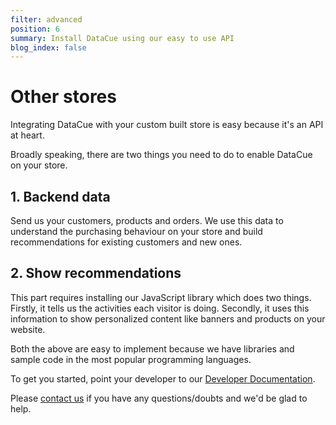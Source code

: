 ```yaml
---
filter: advanced
position: 6
summary: Install DataCue using our easy to use API
blog_index: false
---
```


# Other stores

Integrating DataCue with your custom built store is easy because it's an API at heart.

Broadly speaking, there are two things you need to do to enable DataCue on your store.

## 1. Backend data

Send us your customers, products and orders. We use this data to understand the purchasing behaviour on your store and build recommendations for existing customers and new ones.

## 2. Show recommendations

This part requires installing our JavaScript library which does two things. Firstly, it tells us the activities each visitor is doing. Secondly, it uses this information to show personalized content like banners and products on your website.

Both the above are easy to implement because we have libraries and sample code in the most popular programming languages.

To get you started, point your developer to our [Developer Documentation](https://developer.datacue.co/).

Please [contact us](https://datacue.co/contact) if you have any questions/doubts and we'd be glad to help.
